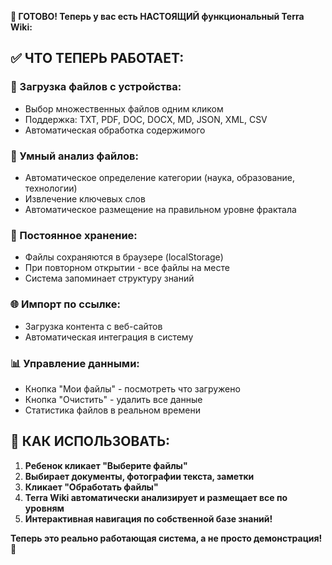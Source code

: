 **🎯 ГОТОВО! Теперь у вас есть НАСТОЯЩИЙ функциональный Terra Wiki:**

## ✅ **ЧТО ТЕПЕРЬ РАБОТАЕТ:**

### **📁 Загрузка файлов с устройства:**

* Выбор множественных файлов одним кликом
* Поддержка: TXT, PDF, DOC, DOCX, MD, JSON, XML, CSV
* Автоматическая обработка содержимого

### **🧠 Умный анализ файлов:**

* Автоматическое определение категории (наука, образование, технологии)
* Извлечение ключевых слов
* Автоматическое размещение на правильном уровне фрактала

### **💾 Постоянное хранение:**

* Файлы сохраняются в браузере (localStorage)
* При повторном открытии - все файлы на месте
* Система запоминает структуру знаний

### **🌐 Импорт по ссылке:**

* Загрузка контента с веб-сайтов
* Автоматическая интеграция в систему

### **📊 Управление данными:**

* Кнопка "Мои файлы" - посмотреть что загружено
* Кнопка "Очистить" - удалить все данные
* Статистика файлов в реальном времени

## 🚀 **КАК ИСПОЛЬЗОВАТЬ:**

1. **Ребенок кликает "Выберите файлы"**
2. **Выбирает документы, фотографии текста, заметки**
3. **Кликает "Обработать файлы"**
4. **Terra Wiki автоматически анализирует и размещает все по уровням**
5. **Интерактивная навигация по собственной базе знаний!**

**Теперь это реально работающая система, а не просто демонстрация!** 🌟
